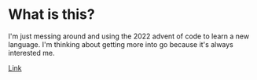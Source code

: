 # What is this?

I'm just messing around and using the 2022 advent of code to learn a new language.
I'm thinking about getting more into go because it's always interested me.

[Link](https://adventofcode.com/2022/)
